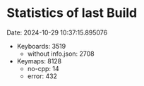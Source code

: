 # Statistics of last Build

Date: 2024-10-29 10:37:15.895076

- Keyboards: 3519
  - without info.json: 2708
- Keymaps: 8128
  - no-cpp: 14
  - error: 432
